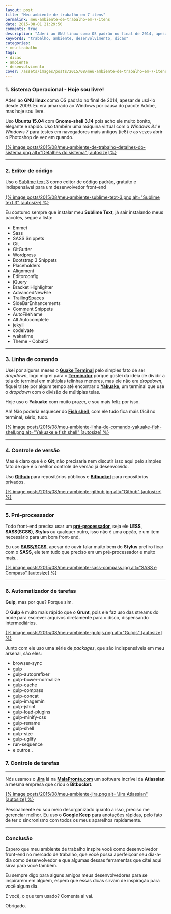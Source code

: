 ```yaml
---
layout: post
title: "Meu ambiente de trabalho em 7 itens"
permalink: meu-ambiente-de-trabalho-em-7-itens
date: 2015-08-01 21:29:50
comments: true
description: "Aderi ao GNU linux como OS padrão no final de 2014, apesar de usá-lo desde 2009."
keywords: "trabalho, ambiente, desenvolvimento, dicas"
categories:
- meu-trabalho
tags:
- dicas
- ambiente
- desenvolvimento
cover: /assets/images/posts/2015/08/meu-ambiente-de-trabalho-em-7-itens.png
---
```


### 1. Sistema Operacional - Hoje sou livre!

Aderi ao **GNU linux** como OS padrão no final de 2014, apesar de usá-lo desde 2009.  Eu era amarrado ao Windows por causa do pacote Adobe, mas hoje sou livre.

Uso **Ubuntu 15.04** com **Gnome-shell 3.14** pois acho ele muito bonito, elegante e rápido. Uso também uma máquina virtual com o *Windows 8.1* e *Windows 7* para testes em navegadores mais antigos (ie8) e as vezes abrir o Photoshop de vez em quando.

<a href="{{ 'posts/2015/08/meu-ambiente-de-trabalho-detalhes-do-sistema.png' | asset_path }}" class="swipebox" rel="gallery" title="{{ page.title }}">
  {% image posts/2015/08/meu-ambiente-de-trabalho-detalhes-do-sistema.png alt="Detalhes do sistema" [autosize] %}
</a>

***

### 2. Editor de código

Uso o [Sublime text 3](http://www.sublimetext.com/3) como editor de código padrão, gratuito e indispensável para um desenvolvedor front-end

<a href="{{ 'posts/2015/08/meu-ambiente-sublime-text-3.png' | asset_path }}" class="swipebox" rel="gallery" title="{{ page.title }}">
  {% image posts/2015/08/meu-ambiente-sublime-text-3.png alt="Sublime text 3" [autosize] %}
</a>

Eu costumo sempre que instalar meu **Sublime Text**, já sair instalando meus pacotes, segue a lista:

  - Emmet
  - Sass
  - SASS Snippets
  - Git
  - GitGutter
  - Wordpress
  - Bootstrap 3 Snippets
  - Placeholders
  - Alignment
  - Editorconfig
  - jQuery
  - Bracket Highlighter
  - AdvancedNewFile
  - TrailingSpaces
  - SideBarEnhancements
  - Comment Snippets
  - AutoFileName
  - All Autocomplete
  - jekyll
  - codeivate
  - wakatime
  - Theme - Cobalt2

***

### 3. Linha de comando

Usei por algums meses o **[Guake Terminal](http://guake.org/)** pelo simples fato de ser *dropdown*, logo migrei para o **[Terminator](http://gnometerminator.blogspot.com.br/p/introduction.html)** porque gostei da ideia de dividir a tela do terminal em múltiplas telinhas menores, mas ele não era *dropdown*, fiquei triste por algum tempo até encontrar o **[Yakuake](http://kde-apps.org/content/show.php?content=29153)**, um terminal que use o *dropdown* com o divisão de múltiplas telas.

Hoje uso o **Yakuake** com muito prazer, e sou mais feliz por isso.

Ah! Não poderia esquecer do **[Fish shell](http://fishshell.com/)**, com ele tudo fica mais fácil no terminal, sério, tudo.

<a href="{{ 'posts/2015/08/meu-ambiente-linha-de-comando-yakuake-fish-shell.png' | asset_path }}" class="swipebox" rel="gallery" title="{{ page.title }}">
  {% image posts/2015/08/meu-ambiente-linha-de-comando-yakuake-fish-shell.png alt="Yakuake e fish shell" [autosize] %}
</a>

***

### 4. Controle de versão

Mas é claro que é o **Git**, não precisaria nem discutir isso aqui pelo simples fato de que é o melhor controle de versão já desenvolvido.

Uso **[Github](http://github.com/nandomoreirame)** para repositórios públicos e **[Bitbucket](https://bitbucket.org/)** para repositórios privados.

<a href="{{ 'posts/2015/08/meu-ambiente-github.jpg' | asset_path }}" class="swipebox" rel="gallery" title="{{ page.title }}">
  {% image posts/2015/08/meu-ambiente-github.jpg alt="Github" [autosize] %}
</a>

***

### 5. Pré-processador

Todo front-end precisa usar um **[pré-processador](https://goo.gl/G79yVN)**, seja ele **LESS**, **SASS(SCSS)**, **Stylus** ou qualquer outro, isso não é uma opção, é um item necessário para um bom front-end.

Eu uso **[SASS/SCSS](http://sass-lang.com/)**, apesar de ouvir falar muito bem do **Stylus** prefiro ficar com o **SASS**, ele tem tudo que preciso em um pré-processador e muito mais..

<a href="{{ 'posts/2015/08/meu-ambiente-sass-compass.jpg' | asset_path }}" class="swipebox" rel="gallery" title="{{ page.title }}">
  {% image posts/2015/08/meu-ambiente-sass-compass.jpg alt="SASS e Compass" [autosize] %}
</a>

***

### 6. Automatizador de tarefas

**Gulp**, mas por que? Porque sim.

O **Gulp** é muito mais rápido que o **Grunt**, pois ele faz uso das streams do node para escrever arquivos diretamente para o disco, dispensando intermediários.

<a href="{{ 'posts/2015/08/meu-ambiente-gulpjs.png' | asset_path }}" class="swipebox" rel="gallery" title="{{ page.title }}">
  {% image posts/2015/08/meu-ambiente-gulpjs.png alt="Gulpjs" [autosize] %}
</a>

Junto com ele uso uma série de *packages*, que são indispensáveis em meu arsenal, são eles:

  - browser-sync
  - gulp
  - gulp-autoprefixer
  - gulp-bower-normalize
  - gulp-cache
  - gulp-compass
  - gulp-concat
  - gulp-imagemin
  - gulp-jshint
  - gulp-load-plugins
  - gulp-minify-css
  - gulp-rename
  - gulp-shell
  - gulp-size
  - gulp-uglify
  - run-sequence
  - e outros..

### 7. Controle de tarefas

***

Nós usamos o **[Jira](https://www.atlassian.com/software/jira)** lá na **[MalaPronta.com](http://www.malapronta.com.br)** um software incrível da **Atlassian** a mesma empresa que criou o **Bitbucket**.

<a href="{{ 'posts/2015/08/meu-ambiente-jira.png' | asset_path }}" class="swipebox" rel="gallery" title="{{ page.title }}">
  {% image posts/2015/08/meu-ambiente-jira.png alt="Jira Atlassian" [autosize] %}
</a>

Pessoalmente eu sou meio desorganizado quanto a isso, preciso me gerenciar melhor. Eu uso o **[Google Keep](https://keep.google.com/)** para anotações rápidas, pelo fato de ter o sincronismo com todos os meus aparelhos rapidamente.

***

### Conclusão

Espero que meu ambiente de trabalho inspire você como desenvolvedor front-end no mercado de trabalho, que vocẽ possa aperfeiçoar seu dia-a-dia como desenvolvedor e que algumas dessas ferramentas que citei aqui sirva para você também.

Eu sempre digo para alguns amigos meus desenvolvedores para se inspirarem em alguém, espero que essas dicas sirvam de inspiração para você algum dia.

E você, o que tem usado? Comenta ai vai.

Obrigado.
